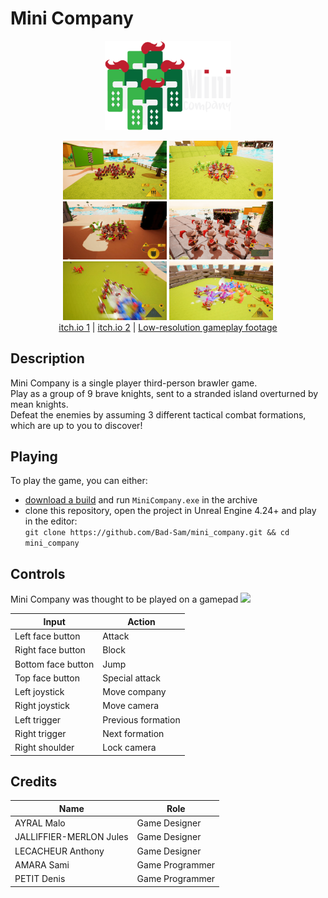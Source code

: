 # Mini Company
<div align="center" ><img src="Screenshots/mini_company.png" width=40% height=40% /></div>
<div align="center">
    <p></p>
    <img src="Screenshots/tutorial.png" width=33% height=33% /> <img src="Screenshots/first_combat.png" width=33% height=33% /> <img src="Screenshots/formation_fighting.png" width=33% height=33% /> <img src="Screenshots/ranged_attack.png" width=33% height=33% /> <img src="Screenshots/thrust_attack.png" width=33% height=33% /> <img src="Screenshots/final_battle.png" width=33% height=33% />
</div>
<div align="center">
    <a href="https://jules-jalliffier-merlon.itch.io/mini-company">itch.io 1</a> | <a href="https://anthonylecacheur.itch.io/mini-company">itch.io 2</a> | <a href="https://www.youtube.com/watch?v=oyDPEQYcDxI">Low-resolution gameplay footage</a>
</div>

 
## Description
Mini Company is a single player third-person brawler game.  
Play as a group of 9 brave knights, sent to a stranded island overturned by mean knights.  
Defeat the enemies by assuming 3 different tactical combat formations, which are up to you to discover! 


## Playing
To play the game, you can either:
- [download a build](https://github.com/Bad-Sam/mini_company/releases) and run `MiniCompany.exe` in the archive
- clone this repository, open the project in Unreal Engine 4.24+ and play in the editor:  
```git clone https://github.com/Bad-Sam/mini_company.git && cd mini_company```


## Controls
Mini Company was thought to be played on a gamepad
![](Screenshots/controls.png)

| Input                 | Action                |
|-----------------------|-----------------------|
| Left face button      | Attack                |
| Right face button     | Block                 |
| Bottom face button    | Jump                  |
| Top face button       | Special attack        |
| Left joystick         | Move company          |
| Right joystick        | Move camera           |
| Left trigger          | Previous formation    |
| Right trigger         | Next formation        |
| Right shoulder        | Lock camera           |


## Credits
| Name                      | Role              |
|---------------------------|-------------------|
| AYRAL Malo                | Game Designer     |
| JALLIFFIER-MERLON Jules   | Game Designer     |
| LECACHEUR Anthony         | Game Designer     |
| AMARA Sami                | Game Programmer   |
| PETIT Denis               | Game Programmer   |
